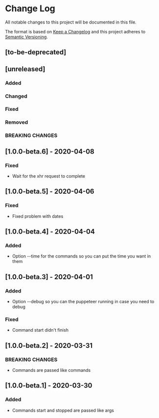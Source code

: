 # Change Log
All notable changes to this project will be documented in this file.

The format is based on [Keep a Changelog](http://keepachangelog.com/)
and this project adheres to [Semantic Versioning](http://semver.org/).

## [to-be-deprecated]

## [unreleased]
### Added
### Changed
### Fixed
### Removed
### BREAKING CHANGES

## [1.0.0-beta.6] - 2020-04-08
### Fixed
- Wait for the xhr request to complete

## [1.0.0-beta.5] - 2020-04-06
### Fixed
- Fixed problem with dates

## [1.0.0-beta.4] - 2020-04-04
### Added
- Option --time for the commands so you can put the time you want in them

## [1.0.0-beta.3] - 2020-04-01
### Added
  - Option --debug so you can the puppeteer running in case you need to debug
### Fixed
  - Command start didn't finish

## [1.0.0-beta.2] - 2020-03-31
### BREAKING CHANGES
  - Commands are passed like commands

## [1.0.0-beta.1] - 2020-03-30
### Added
  - Commands start and stopped are passed like args